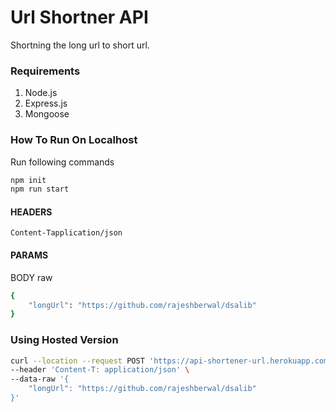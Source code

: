 # Url Shortner API

Shortning the long url to short url.

### Requirements

1. Node.js
2. Express.js
3. Mongoose

### How To Run On Localhost

Run following commands

```bash
npm init
npm run start
```

#### HEADERS

    Content-Tapplication/json

#### PARAMS

BODY raw

```bash
{
	"longUrl": "https://github.com/rajeshberwal/dsalib"
}
```

### Using Hosted Version

```bash
curl --location --request POST 'https://api-shortener-url.herokuapp.com/api/url/shorten' \
--header 'Content-T: application/json' \
--data-raw '{
	"longUrl": "https://github.com/rajeshberwal/dsalib"
}'
```
